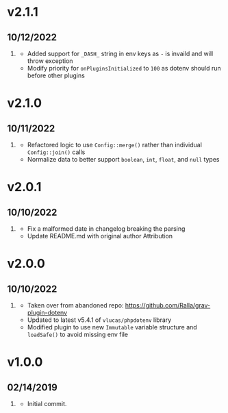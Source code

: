 # v2.1.1
## 10/12/2022

1. [](#improved)
   * Added support for `_DASH_` string in env keys as `-` is invaild and will throw exception
   * Modify priority for `onPluginsInitialized` to `100` as dotenv should run before other plugins

# v2.1.0
## 10/11/2022

1. [](#new)
   * Refactored logic to use `Config::merge()` rather than individual `Config::join()` calls
   * Normalize data to better support `boolean`, `int`, `float`, and `null` types

# v2.0.1
## 10/10/2022

1. [](#bugfix)
   * Fix a malformed date in changelog breaking the parsing
   * Update README.md with original author Attribution

# v2.0.0
## 10/10/2022

1. [](#new)
    * Taken over from abandoned repo: https://github.com/Ralla/grav-plugin-dotenv
    * Updated to latest v5.4.1 of `vlucas/phpdotenv` library
    * Modified plugin to use new `Immutable` variable structure and `loadSafe()` to avoid missing env file

# v1.0.0
## 02/14/2019

1. [](#new)
    * Initial commit.
